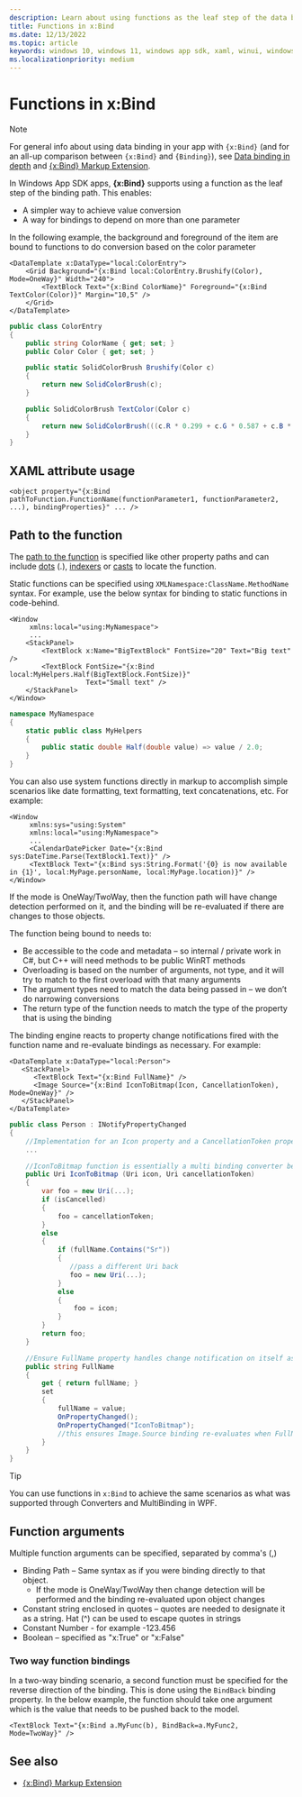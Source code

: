 ```yaml
---
description: Learn about using functions as the leaf step of the data binding path in the xBind markup extension.
title: Functions in x:Bind
ms.date: 12/13/2022
ms.topic: article
keywords: windows 10, windows 11, windows app sdk, xaml, winui, windows ui, xBind
ms.localizationpriority: medium
---
```


# Functions in x:Bind

> [!NOTE]
> For general info about using data binding in your app with `{x:Bind}` (and for an all-up comparison between `{x:Bind}` and `{Binding}`), see [Data binding in depth](data-binding-in-depth.md) and [{x:Bind} Markup Extension](/windows/uwp/xaml-platform/x-bind-markup-extension).

In Windows App SDK apps, **{x:Bind}** supports using a function as the leaf step of the binding path. This enables:

- A simpler way to achieve value conversion
- A way for bindings to depend on more than one parameter

In the following example, the background and foreground of the item are bound to functions to do conversion based on the color parameter

``` xaml
<DataTemplate x:DataType="local:ColorEntry">
    <Grid Background="{x:Bind local:ColorEntry.Brushify(Color), Mode=OneWay}" Width="240">
        <TextBlock Text="{x:Bind ColorName}" Foreground="{x:Bind TextColor(Color)}" Margin="10,5" />
    </Grid>
</DataTemplate>
```

``` csharp
public class ColorEntry
{
    public string ColorName { get; set; }
    public Color Color { get; set; }

    public static SolidColorBrush Brushify(Color c)
    {
        return new SolidColorBrush(c);
    }

    public SolidColorBrush TextColor(Color c)
    {
        return new SolidColorBrush(((c.R * 0.299 + c.G * 0.587 + c.B * 0.114) > 150) ? Colors.Black : Colors.White);
    }
}
```

## XAML attribute usage

``` xaml
<object property="{x:Bind pathToFunction.FunctionName(functionParameter1, functionParameter2, ...), bindingProperties}" ... />
```

## Path to the function

The [path to the function](/windows/uwp/xaml-platform/x-bind-markup-extension#property-path) is specified like other property paths and can include [dots](/windows/uwp/xaml-platform/x-bind-markup-extension#property-path-resolution) (.), [indexers](/windows/uwp/xaml-platform/x-bind-markup-extension#collections) or [casts](/windows/uwp/xaml-platform/x-bind-markup-extension#casting) to locate the function.

Static functions can be specified using `XMLNamespace:ClassName.MethodName` syntax. For example, use the below syntax for binding to static functions in code-behind.

``` xaml
<Window 
     xmlns:local="using:MyNamespace">
     ...
    <StackPanel>
        <TextBlock x:Name="BigTextBlock" FontSize="20" Text="Big text" />
        <TextBlock FontSize="{x:Bind local:MyHelpers.Half(BigTextBlock.FontSize)}" 
                   Text="Small text" />
    </StackPanel>
</Window>
```

``` csharp
namespace MyNamespace
{
    static public class MyHelpers
    {
        public static double Half(double value) => value / 2.0;
    }
}
```

You can also use system functions directly in markup to accomplish simple scenarios like date formatting, text formatting, text concatenations, etc. For example:

``` xaml
<Window 
     xmlns:sys="using:System"
     xmlns:local="using:MyNamespace">
     ...
     <CalendarDatePicker Date="{x:Bind sys:DateTime.Parse(TextBlock1.Text)}" />
     <TextBlock Text="{x:Bind sys:String.Format('{0} is now available in {1}', local:MyPage.personName, local:MyPage.location)}" />
</Window>
```

If the mode is OneWay/TwoWay, then the function path will have change detection performed on it, and the binding will be re-evaluated if there are changes to those objects.

The function being bound to needs to:

- Be accessible to the code and metadata – so internal / private work in C#, but C++ will need methods to be public WinRT methods
- Overloading is based on the number of arguments, not type, and it will try to match to the first overload with that many arguments
- The argument types need to match the data being passed in – we don’t do narrowing conversions
- The return type of the function needs to match the type of the property that is using the binding

The binding engine reacts to property change notifications fired with the function name and re-evaluate bindings as necessary. For example:

``` xaml
<DataTemplate x:DataType="local:Person">
   <StackPanel>
      <TextBlock Text="{x:Bind FullName}" />
      <Image Source="{x:Bind IconToBitmap(Icon, CancellationToken), Mode=OneWay}" />
   </StackPanel>
</DataTemplate>
```

``` csharp
public class Person : INotifyPropertyChanged
{
    //Implementation for an Icon property and a CancellationToken property with PropertyChanged notifications
    ...

    //IconToBitmap function is essentially a multi binding converter between several options.
    public Uri IconToBitmap (Uri icon, Uri cancellationToken)
    {
        var foo = new Uri(...);        
        if (isCancelled)
        {
            foo = cancellationToken;
        }
        else 
        {
            if (fullName.Contains("Sr"))
            {
               //pass a different Uri back
               foo = new Uri(...);
            }
            else
            {
                foo = icon;
            }
        }
        return foo;
    }

    //Ensure FullName property handles change notification on itself as well as IconToBitmap since the function uses it
    public string FullName
    {
        get { return fullName; }
        set
        {
            fullName = value;
            OnPropertyChanged();
            OnPropertyChanged("IconToBitmap"); 
            //this ensures Image.Source binding re-evaluates when FullName changes in addition to Icon and CancellationToken
        }
    }
}
```

> [!TIP]
> You can use functions in `x:Bind` to achieve the same scenarios as what was supported through Converters and MultiBinding in WPF.

## Function arguments

Multiple function arguments can be specified, separated by comma's (,)

- Binding Path – Same syntax as if you were binding directly to that object.
  - If the mode is OneWay/TwoWay then change detection will be performed and the binding re-evaluated upon object changes
- Constant string enclosed in quotes – quotes are needed to designate it as a string. Hat (^) can be used to escape quotes in strings
- Constant Number - for example -123.456
- Boolean – specified as "x:True" or "x:False"

### Two way function bindings

In a two-way binding scenario, a second function must be specified for the reverse direction of the binding. This is done using the `BindBack` binding property. In the below example, the function should take one argument which is the value that needs to be pushed back to the model.

``` xaml
<TextBlock Text="{x:Bind a.MyFunc(b), BindBack=a.MyFunc2, Mode=TwoWay}" />
```

## See also

- [{x:Bind} Markup Extension](/windows/uwp/xaml-platform/x-bind-markup-extension)
